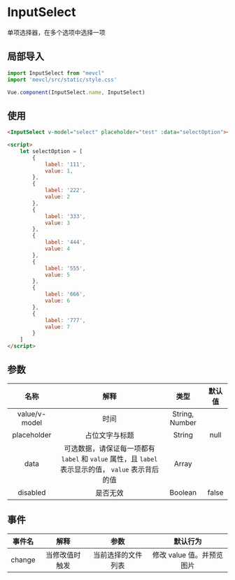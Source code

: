 # InputSelect

单项选择器，在多个选项中选择一项

## 局部导入
```js
import InputSelect from "mevcl"
import 'mevcl/src/static/style.css'

Vue.component(InputSelect.name, InputSelect)
```

## 使用
```html
<InputSelect v-model="select" placeholder="test" :data="selectOption"></InputSelect>

<script>
    let selectOption = [
        {
            label: '111',
            value: 1,
        },
        {
            label: '222',
            value: 2
        },
        {
            label: '333',
            value: 3
        },
        {
            label: '444',
            value: 4
        },
        {
            label: '555',
            value: 5
        },
        {
            label: '666',
            value: 6
        },
        {
            label: '777',
            value: 7
        }
    ]
</script>
```

## 参数

| 名称 | 解释 | 类型 | 默认值 |
|:-:|:-:|:-:|:-:|
| value/v-model | 时间 | String, Number |  |
| placeholder | 占位文字与标题 | String | null |
| data | 可选数据，请保证每一项都有 `label` 和 `value` 属性，且 `label` 表示显示的值， `value` 表示背后的值 | Array |  |
| disabled | 是否无效 | Boolean | false |

## 事件

| 事件名 | 解释 | 参数 | 默认行为 |
|:-:|:-:|:-:|:-:|
| change | 当修改值时触发 | 当前选择的文件列表 | 修改 value 值。并预览图片 |
